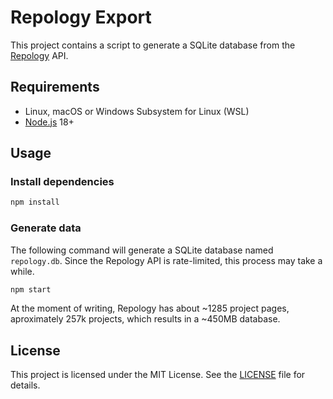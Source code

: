 # Repology Export
This project contains a script to generate a SQLite database from the [Repology](https://repology.org) API.

## Requirements

- Linux, macOS or Windows Subsystem for Linux (WSL)
- [Node.js](https://nodejs.org) 18+

## Usage

### Install dependencies

```sh
npm install
```

### Generate data

The following command will generate a SQLite database named `repology.db`. Since the Repology API is rate-limited, this process may take a while.

```sh
npm start
```

At the moment of writing, Repology has about ~1285 project pages, aproximately 257k projects, which results in a ~450MB database.

## License
This project is licensed under the MIT License. See the [LICENSE](LICENSE) file for details.